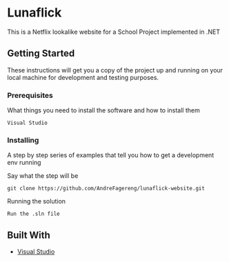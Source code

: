 # Lunaflick

This is a Netflix lookalike website for a School Project implemented in .NET

## Getting Started

These instructions will get you a copy of the project up and running on your local machine for development and testing purposes. 

### Prerequisites

What things you need to install the software and how to install them

```
Visual Studio
```

### Installing

A step by step series of examples that tell you how to get a development env running

Say what the step will be

```
git clone https://github.com/AndreFagereng/lunaflick-website.git
```

Running the solution

```
Run the .sln file
```

## Built With

* [Visual Studio](https://visualstudio.microsoft.com/) 



